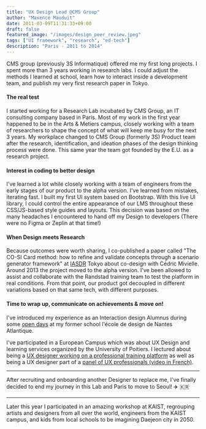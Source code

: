 ```yaml
---
title: "UX Design Lead @CMS Group"
author: "Maxence Mauduit"
date: 2011-03-09T11:31:33+09:00
draft: false
featured_image: "/images/design_peer_review.jpeg"
tags: ["UI framework", "research", "ed-tech"]
description: "Paris - 2011 to 2014"
---
```

CMS group (previously 3S Informatique) offered me my first long projects. I spent more than 3 years working in research labs. I could adjust the methods I learned at school, learn how to interact inside a development team, and publish my very first research paper in Tokyo.

#### The real test
I started working for a Research Lab incubated by CMS Group, an IT consulting company based in Paris. Most of my work in the first year happened to be in the Arts & Metiers campus, closely working with a team of researchers to shape the concept of what will keep me busy for the next 3 years. My workplace changed to CMS Group (formerly 3S) Product team after the research, identification, and ideation phases of the design thinking process were done. This same year the team got founded by the E.U. as a research project.

#### Interest in coding to better design
I've learned a lot while closely working with a team of engineers from the early stages of our product to the alpha version. I've learned from mistakes, iterating fast. I built my first UI system based on Bootstrap. With this live UI library, I could control the entire appearance of our LMS throughout these CSS/JS-based style guides and layouts. This decision was based on the many headaches I encountered to hand off my Design to developers (There were no Figma or Zeplin at that time!)

#### When Design meets Research
Because outcomes were worth sharing, I co-published a paper called "The CO-SI Card method: how to refine and validate concepts through a scenario generator framework" at [IASDR](https://iasdr.net/) Tokyo about co-design with Cédric Mivielle.
Around 2013 the project moved to the alpha version. I've been allowed to assist and collaborate with the Randstad training team to test the platform in real conditions. From that point, our product got decoupled in different variations based on that same tech, with different purposes.

#### Time to wrap up, communicate on achievements & move on!
I've introduced my experience as an Interaction design Alumnus during some [open days](https://www.lecolededesign.com/actualites/portes-ouvertes-2014-conferences-et-temoignages-d-anciens-1771) at my former school l'école de design de Nantes Atlantique.

I've participated in a European Campus which was about UX Design and learning services organized by the University of Poitiers. 
I lectured about being a [UX designer working on a professional training platform](https://uptv.univ-poitiers.fr/program/campus-europeen-d-ete-201s3etnbsp-ux-designetnbsp-l-experience-utilisateur-au-service-des-apprentissagesetnbsp/video/3890/vue-etquot-votre-universite-d-entreprise-etquot-de-la-conception-de-methodes-a-la-conception-d-un-service/index.html) as well as being a UX designer part of a [panel of UX professionals (video in French)](https://uptv.univ-poitiers.fr/program/campus-europeen-d-ete-2013etnbsp-ux-designetnbsp-l-experience-utilisateur-au-service-des-apprentissagesetnbsp/video/3897/ux-designer-metier-ou-phenomene-de-mode-l-avis-des-professionnels/index.html).

---
After recruiting and onboarding another Designer to replace me, I've finally decided to end my journey in this Lab and Paris to move to Seoul! ✈️ 🇰🇷

---
Later this year I participated in an amazing workshop at KAIST, regrouping artists and designers from all over the world, engineers from the KAIST campus, and kids from local schools to be imagining Daejeon city in 2050. 